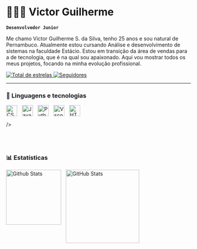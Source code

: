 # 👨🏻‍💻 Victor Guilherme

**`Desenvolvedor Junior`**

Me chamo Victor Guilherme S. da Silva, tenho 25 anos e sou natural de Pernambuco.
Atualmente estou cursando Análise e desenvolvimento de sistemas na faculdade 
Estácio. Estou em transição da área de vendas para a de tecnologia, que é na 
qual sou apaixonado. Aqui vou mostrar todos os meus projetos, focando na minha
evolução profissional.

<p align="left">
    </a> 
    <a href="https://github.com/VttrrG?tab=repositories&sort=stargazers">
        <img 
            alt="Total de estrelas" 
            title="Total de estrelas GitHub" 
            src="https://custom-icon-badges.demolab.com/github/stars/VttrrG?color=55960c&style=for-the-badge&labelColor=488207&logo=star&label=estrelas"
        />
    </a>
    <a href="https://github.com/VttrrG?tab=followers">
        <img 
            alt="Seguidores" 
            title="Me siga no GitHub" 
            src="https://custom-icon-badges.demolab.com/github/followers/VttrrG?color=236ad3&labelColor=1155ba&style=for-the-badge&logo=github&label=Seguidores&logoColor=white"
        />
    </a>
</p>

---

### 🤖 Linguagens e tecnologias


<img 
    aling="left" 
    alt="HTML"
    title="HTML" 
    width="30px" 
    style="padding-right: 10px;" 
    src="https://cdn.jsdelivr.net/gh/devicons/devicon@latest/icons/html5/html5-original.svg"/>
<img 
    align="left" 
    alt="CSS" 
    title="CSS"
    width="30px" 
    style="padding-right: 10px;" 
    src="https://cdn.jsdelivr.net/gh/devicons/devicon@latest/icons/css3/css3-original.svg" 
/>
<img 
    align="left" 
    alt="JavaScript" 
    title="JavaScript"
    width="30px" 
    style="padding-right: 10px;" 
    src="https://cdn.jsdelivr.net/gh/devicons/devicon@latest/icons/javascript/javascript-original.svg" 
   />
   <img 
    align="left" 
    alt="Python" 
    title="Python"
    width="30px" 
    style="padding-right: 10px;" 
    src="https://cdn.jsdelivr.net/gh/devicons/devicon@latest/icons/python/python-original.svg" 
/>
<img
align="left" 
    alt="Vscode" 
    title="Vscode"
    width="30px" 
    style="padding-right: 10px;" 
    src="https://cdn.jsdelivr.net/gh/devicons/devicon@latest/icons/vscode/vscode-original.svg" />
          
/>

<br/>
<br/>

### 📊 Estatísticas

<p>
  <img 
    align="left" 
    alt="Github Stats"
    height="150" 
    style="padding-right: 10px;" 
    src="https://github-readme-stats.vercel.app/api?username=VttrrG&show_icons=true&theme=tokyonight&include_all_commits=true&locale=pt-br" 
  />

  <img 
      align="left" 
      alt="GitHub Stats" 
      height="200" 
      src="https://github-readme-stats.vercel.app/api/top-langs/?username=VttrrG&theme=tokyonight&layout=compact&custom_title=Tecnologias&langs_count=9" 
  />

